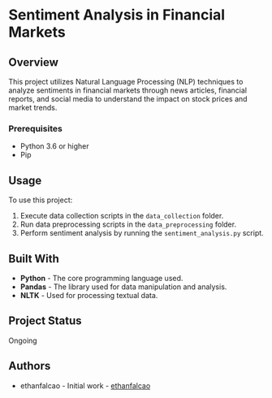 # Sentiment Analysis in Financial Markets

## Overview
This project utilizes Natural Language Processing (NLP) techniques to analyze sentiments in financial markets through news articles, financial reports, and social media to understand the impact on stock prices and market trends.

### Prerequisites
- Python 3.6 or higher
- Pip

## Usage
To use this project:

1. Execute data collection scripts in the `data_collection` folder.
2. Run data preprocessing scripts in the `data_preprocessing` folder.
3. Perform sentiment analysis by running the `sentiment_analysis.py` script.

## Built With
- **Python** - The core programming language used.
- **Pandas** - The library used for data manipulation and analysis.
- **NLTK** - Used for processing textual data.

## Project Status
Ongoing 


## Authors
- ethanfalcao - Initial work - [ethanfalcao](https://github.com/ethanfalcao)

